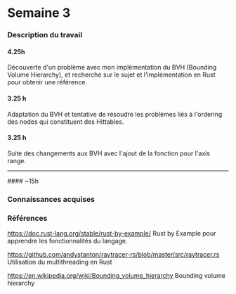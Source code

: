 # Semaine 3

### Description du travail

#### 4.25h

Découverte d'un problème avec mon implémentation du BVH (Bounding Volume Hierarchy), et recherche sur le sujet et l'implémentation en Rust pour obtenir une référence.

#### 3.25 h

Adaptation du BVH et tentative de résoudre les problèmes liés à l'ordering des nodes qui constituent des Hittables.

#### 3.25 h

Suite des changements aux BVH avec l'ajout de la fonction pour l'axis range.

<hr/>
#### ~15h

### Connaissances acquises

### Références

https://doc.rust-lang.org/stable/rust-by-example/ Rust by Example pour apprendre les fonctionnalités du langage.

https://github.com/andystanton/raytracer-rs/blob/master/src/raytracer.rs Utilisation du multithreading en Rust

https://en.wikipedia.org/wiki/Bounding_volume_hierarchy Bounding volume hierarchy
